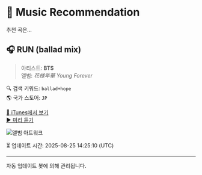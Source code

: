 
# 🎵 Music Recommendation

추천 곡은...

## 🎧 RUN (ballad mix)  
> 아티스트: **BTS**  
> 앨범: _花様年華 Young Forever_  

🔍 검색 키워드: `ballad+hope`  
🌎 국가 스토어: `JP`

[🔗 iTunes에서 보기](https://music.apple.com/jp/album/run-ballad-mix/1499938844?i=1499938884&uo=4)  
[▶️ 미리 듣기](https://audio-ssl.itunes.apple.com/itunes-assets/AudioPreview122/v4/77/60/b9/7760b91c-af92-dbf2-43fb-0305a33f4616/mzaf_12221561762278727583.plus.aac.p.m4a)

![앨범 아트워크](https://is1-ssl.mzstatic.com/image/thumb/Music125/v4/8c/d2/53/8cd25355-f1d6-361e-b9a7-e5ad5b700e9b/20UMGIM13453.rgb.jpg/100x100bb.jpg)

⏳ 업데이트 시간: 2025-08-25 14:25:10 (UTC)

---
자동 업데이트 봇에 의해 관리됩니다.
